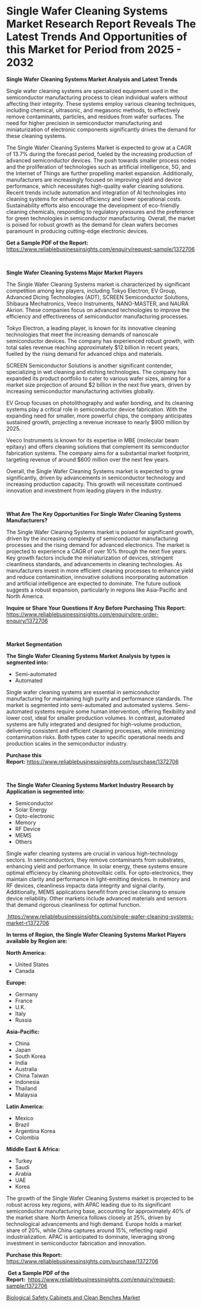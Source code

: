<p><h1>Single Wafer Cleaning Systems Market Research Report Reveals The Latest Trends And Opportunities of this Market for Period from 2025 - 2032</h1></p><p><strong>Single Wafer Cleaning Systems Market Analysis and Latest Trends</strong></p>
<p><p>Single wafer cleaning systems are specialized equipment used in the semiconductor manufacturing process to clean individual wafers without affecting their integrity. These systems employ various cleaning techniques, including chemical, ultrasonic, and megasonic methods, to effectively remove contaminants, particles, and residues from wafer surfaces. The need for higher precision in semiconductor manufacturing and miniaturization of electronic components significantly drives the demand for these cleaning systems.</p><p>The Single Wafer Cleaning Systems Market is expected to grow at a CAGR of 13.7% during the forecast period, fueled by the increasing production of advanced semiconductor devices. The push towards smaller process nodes and the proliferation of technologies such as artificial intelligence, 5G, and the Internet of Things are further propelling market expansion. Additionally, manufacturers are increasingly focused on improving yield and device performance, which necessitates high-quality wafer cleaning solutions. Recent trends include automation and integration of AI technologies into cleaning systems for enhanced efficiency and lower operational costs. Sustainability efforts also encourage the development of eco-friendly cleaning chemicals, responding to regulatory pressures and the preference for green technologies in semiconductor manufacturing. Overall, the market is poised for robust growth as the demand for clean wafers becomes paramount in producing cutting-edge electronic devices.</p></p>
<p><strong>Get a Sample PDF of the Report:&nbsp;</strong> <a href="https://www.reliablebusinessinsights.com/enquiry/request-sample/1372706?utm_campaign=2269&utm_medium=2&utm_source=Github&utm_content=ia&utm_term=22032025&utm_id=single-wafer-cleaning-systems">https://www.reliablebusinessinsights.com/enquiry/request-sample/1372706</a></p>
<p>&nbsp;</p>
<p><strong>Single Wafer Cleaning Systems Major Market Players</strong></p>
<p><p>The Single Wafer Cleaning Systems market is characterized by significant competition among key players, including Tokyo Electron, EV Group, Advanced Dicing Technologies (ADT), SCREEN Semiconductor Solutions, Shibaura Mechatronics, Veeco Instruments, NANO-MASTER, and NAURA Akrion. These companies focus on advanced technologies to improve the efficiency and effectiveness of semiconductor manufacturing processes.</p><p>Tokyo Electron, a leading player, is known for its innovative cleaning technologies that meet the increasing demands of nanoscale semiconductor devices. The company has experienced robust growth, with total sales revenue reaching approximately $12 billion in recent years, fuelled by the rising demand for advanced chips and materials.</p><p>SCREEN Semiconductor Solutions is another significant contender, specializing in wet cleaning and etching technologies. The company has expanded its product portfolio to cater to various wafer sizes, aiming for a market size projection of around $2 billion in the next five years, driven by increasing semiconductor manufacturing activities globally.</p><p>EV Group focuses on photolithography and wafer bonding, and its cleaning systems play a critical role in semiconductor device fabrication. With the expanding need for smaller, more powerful chips, the company anticipates sustained growth, projecting a revenue increase to nearly $900 million by 2025.</p><p>Veeco Instruments is known for its expertise in MBE (molecular beam epitaxy) and offers cleaning solutions that complement its semiconductor fabrication systems. The company aims for a substantial market footprint, targeting revenue of around $600 million over the next few years.</p><p>Overall, the Single Wafer Cleaning Systems market is expected to grow significantly, driven by advancements in semiconductor technology and increasing production capacity. This growth will necessitate continued innovation and investment from leading players in the industry.</p></p>
<p>&nbsp;</p>
<p><strong>What Are The Key Opportunities For Single Wafer Cleaning Systems Manufacturers?</strong></p>
<p><p>The Single Wafer Cleaning Systems market is poised for significant growth, driven by the increasing complexity of semiconductor manufacturing processes and the rising demand for advanced electronics. The market is projected to experience a CAGR of over 10% through the next five years. Key growth factors include the miniaturization of devices, stringent cleanliness standards, and advancements in cleaning technologies. As manufacturers invest in more efficient cleaning processes to enhance yield and reduce contamination, innovative solutions incorporating automation and artificial intelligence are expected to dominate. The future outlook suggests a robust expansion, particularly in regions like Asia-Pacific and North America.</p></p>
<p><strong>Inquire or Share Your Questions If Any Before Purchasing This Report:</strong> <a href="https://www.reliablebusinessinsights.com/enquiry/pre-order-enquiry/1372706?utm_campaign=2269&utm_medium=2&utm_source=Github&utm_content=ia&utm_term=22032025&utm_id=single-wafer-cleaning-systems">https://www.reliablebusinessinsights.com/enquiry/pre-order-enquiry/1372706</a></p>
<p>&nbsp;</p>
<p><strong>Market Segmentation</strong></p>
<p><strong>The Single Wafer Cleaning Systems Market Analysis by types is segmented into:</strong></p>
<p><ul><li>Semi-automated</li><li>Automated</li></ul></p>
<p><p>Single wafer cleaning systems are essential in semiconductor manufacturing for maintaining high purity and performance standards. The market is segmented into semi-automated and automated systems. Semi-automated systems require some human intervention, offering flexibility and lower cost, ideal for smaller production volumes. In contrast, automated systems are fully integrated and designed for high-volume production, delivering consistent and efficient cleaning processes, while minimizing contamination risks. Both types cater to specific operational needs and production scales in the semiconductor industry.</p></p>
<p><strong>Purchase this Report:&nbsp;</strong><a href="https://www.reliablebusinessinsights.com/purchase/1372706?utm_campaign=2269&utm_medium=2&utm_source=Github&utm_content=ia&utm_term=22032025&utm_id=single-wafer-cleaning-systems">https://www.reliablebusinessinsights.com/purchase/1372706</a></p>
<p>&nbsp;</p>
<p><strong>The Single Wafer Cleaning Systems Market Industry Research by Application is segmented into:</strong></p>
<p><ul><li>Semiconductor</li><li>Solar Energy</li><li>Opto-electronic</li><li>Memory</li><li>RF Device</li><li>MEMS</li><li>Others</li></ul></p>
<p><p>Single wafer cleaning systems are crucial in various high-technology sectors. In semiconductors, they remove contaminants from substrates, enhancing yield and performance. In solar energy, these systems ensure optimal efficiency by cleaning photovoltaic cells. For opto-electronics, they maintain clarity and performance in light-emitting devices. In memory and RF devices, cleanliness impacts data integrity and signal clarity. Additionally, MEMS applications benefit from precise cleaning to ensure device reliability. Other markets include advanced materials and sensors that demand rigorous cleanliness for optimal function.</p></p>
<p><a href="https://www.reliablebusinessinsights.com/single-wafer-cleaning-systems-market-r1372706?utm_campaign=2269&utm_medium=2&utm_source=Github&utm_content=ia&utm_term=22032025&utm_id=single-wafer-cleaning-systems">&nbsp;https://www.reliablebusinessinsights.com/single-wafer-cleaning-systems-market-r1372706</a></p>
<p><strong>In terms of Region, the Single Wafer Cleaning Systems Market Players available by Region are:</strong></p>
<p>
    <p> <strong> North America: </strong>
        <ul>
            <li>United States</li>
            <li>Canada</li>
        </ul>
        </p> 
    <p> <strong> Europe: </strong>
        <ul>
            <li>Germany</li>
            <li>France</li>
            <li>U.K.</li>
            <li>Italy</li>
            <li>Russia</li>
        </ul>
        </p> 
    <p> <strong> Asia-Pacific: </strong>
        <ul>
            <li>China</li>
            <li>Japan</li>
            <li>South Korea</li>
            <li>India</li>
            <li>Australia</li>
            <li>China Taiwan</li>
            <li>Indonesia</li>
            <li>Thailand</li>
            <li>Malaysia</li>
        </ul>
        </p> 
    <p> <strong> Latin America: </strong>
        <ul>
            <li>Mexico</li>
            <li>Brazil</li>
            <li>Argentina Korea</li>
            <li>Colombia</li>
        </ul>
        </p> 
    <p> <strong> Middle East & Africa: </strong>
        <ul>
            <li>Turkey</li>
            <li>Saudi</li>
            <li>Arabia</li>
            <li>UAE</li>
            <li>Korea</li>
        </ul>
    </p>
    </p>
<p><p>The growth of the Single Wafer Cleaning Systems market is projected to be robust across key regions, with APAC leading due to its significant semiconductor manufacturing base, accounting for approximately 40% of the market share. North America follows closely at 25%, driven by technological advancements and high demand. Europe holds a market share of 20%, while China captures around 15%, reflecting rapid industrialization. APAC is anticipated to dominate, leveraging strong investment in semiconductor fabrication and innovation.</p></p>
<p><strong>Purchase this Report: </strong><a href="https://www.reliablebusinessinsights.com/purchase/1372706?utm_campaign=2269&utm_medium=2&utm_source=Github&utm_content=ia&utm_term=22032025&utm_id=single-wafer-cleaning-systems">https://www.reliablebusinessinsights.com/purchase/1372706</a></p>
<p>&nbsp;<strong>Get a Sample PDF of the Report:&nbsp;&nbsp;</strong><a href="https://www.reliablebusinessinsights.com/enquiry/request-sample/1372706?utm_campaign=2269&utm_medium=2&utm_source=Github&utm_content=ia&utm_term=22032025&utm_id=single-wafer-cleaning-systems">https://www.reliablebusinessinsights.com/enquiry/request-sample/1372706</a></p>
<p><strong></strong></p>
<p><p><a href="https://github.com/shondapmbau/Market-Research-Report-List-1/blob/main/biological-safety-cabinets-and-clean-benches-market.md?utm_campaign=2269&utm_medium=2&utm_source=Github&utm_content=ia&utm_term=22032025&utm_id=single-wafer-cleaning-systems">Biological Safety Cabinets and Clean Benches Market</a></p></p>